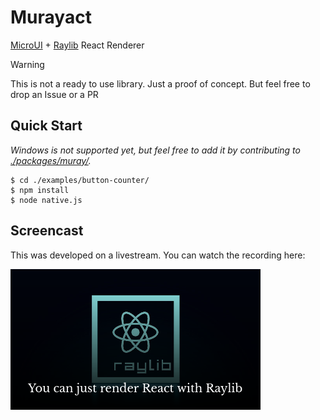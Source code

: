 # Murayact

[MicroUI](https://github.com/rxi/microui) + [Raylib](https://www.raylib.com/) React Renderer

> [!WARNING]
> This is not a ready to use library. Just a proof of concept. But feel free to drop an Issue or a PR

## Quick Start

*Windows is not supported yet, but feel free to add it by contributing to [./packages/muray/](./packages/muray/).*

```console
$ cd ./examples/button-counter/
$ npm install
$ node native.js
```

## Screencast

This was developed on a livestream. You can watch the recording here:

[![thumbnail](./thumbnail.png)](https://www.youtube.com/watch?v=sk0VFcOeTAw)
